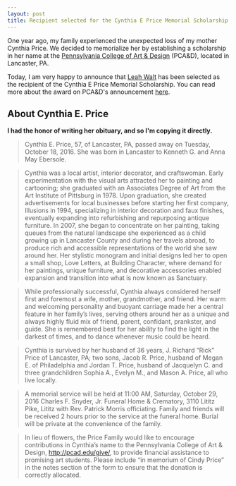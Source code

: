 ```yaml
---
layout: post
title: Recipient selected for the Cynthia E Price Memorial Scholarship
---
```


One year ago, my family experienced the unexpected loss of my mother Cynthia Price. We decided to memorialize her by establishing a scholarship in her name at the [Pennsylvania College of Art & Design](http://pcad.edu/) (PCA&D), located in Lancaster, PA.   

Today, I am very happy to announce that [Leah Walt](https://www.leahlimpertwalt.com/) has been selected as the recipient of the Cynthia E Price Memorial Scholarship.  You can read more about the award on PCA&D's announcement [here](http://engage.pcad.edu/blog/leah-walt-receives-cynthia-price-scholarship). 


## About Cynthia E. Price  
**I had the honor of writing her obituary, and so I'm copying it directly.**

> Cynthia E. Price, 57, of Lancaster, PA, passed away on Tuesday, October 18, 2016. She was born in Lancaster to Kenneth G. and Anna May Ebersole.

> Cynthia was a local artist, interior decorator, and craftswoman. Early experimentation with the visual arts attracted her to painting and cartooning; she graduated with an Associates Degree of Art from the Art Institute of Pittsburg in 1978. Upon graduation, she created advertisements for local businesses before starting her first company, Illusions in 1994, specializing in interior decoration and faux finishes, eventually expanding into refurbishing and repurposing antique furniture. In 2007, she began to concentrate on her painting, taking queues from the natural landscape she experienced as a child growing up in Lancaster County and during her travels abroad, to produce rich and accessible representations of the world she saw around her. Her stylistic monogram and initial designs led her to open a small shop, Love Letters, at Building Character, where demand for her paintings, unique furniture, and decorative accessories enabled expansion and transition into what is now known as Sanctuary.

> While professionally successful, Cynthia always considered herself first and foremost a wife, mother, grandmother, and friend. Her warm and welcoming personality and buoyant carriage made her a central feature in her family’s lives, serving others around her as a unique and always highly fluid mix of friend, parent, confidant, prankster, and guide. She is remembered best for her ability to find the light in the darkest of times, and to dance whenever music could be heard.

> Cynthia is survived by her husband of 36 years, J. Richard “Rick” Price of Lancaster, PA; two sons, Jacob R. Price, husband of Megan E. of Philadelphia and Jordan T. Price, husband of Jacquelyn C. and three grandchildren Sophia A., Evelyn M., and Mason A. Price, all who live locally.

> A memorial service will be held at 11:00 AM, Saturday, October 29, 2016 Charles F. Snyder, Jr. Funeral Home & Crematory, 3110 Lititz Pike, Lititz with Rev. Patrick Morris officiating. Family and friends will be received 2 hours prior to the service at the funeral home. Burial will be private at the convenience of the family.

> In lieu of flowers, the Price Family would like to encourage contributions in Cynthia’s name to the Pennsylvania College of Art & Design, http://pcad.edu/give/, to provide financial assistance to promising art students. Please include “in memorium of Cindy Price” in the notes section of the form to ensure that the donation is correctly allocated.

